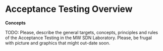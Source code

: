# Acceptance Testing Overview

**Concepts**

TODO: Please, describe the general targets, concepts, principles and rules of the Acceptance Testing in the MW SDN Laboratory.
Please, be frugal with picture and graphics that might out-date soon.